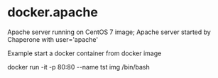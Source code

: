 # docker.apache
Apache server running on CentOS 7 image;
Apache server started by Chaperone with user='apache'

Example start a docker container from docker image
 
 
docker run -it -p 80:80 --name tst img /bin/bash


